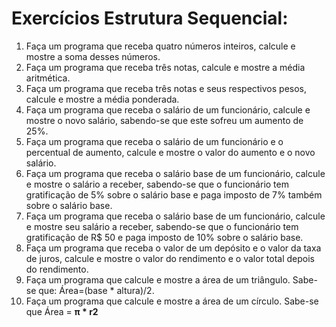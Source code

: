 # Exercícios Estrutura Sequencial:

1. Faça um programa que receba quatro números inteiros, calcule e mostre a soma desses números.
2. Faça um programa que receba três notas, calcule e mostre a média aritmética. 
3. Faça um programa que receba três notas e seus respectivos pesos, calcule e mostre a média ponderada.
4. Faça um programa que receba o salário de um funcionário, calcule e mostre o novo salário, sabendo-se que este sofreu um aumento de 25%.
5. Faça um programa que receba o salário de um funcionário e o percentual de aumento, calcule e mostre o valor do aumento e o novo salário. 
6. Faça um  programa que receba o salário base de um funcionário, calcule e mostre o salário a receber, sabendo-se que o funcionário tem gratificação de 5% sobre o salário base e paga imposto de 7% também sobre o salário base. 
7. Faça um programa que receba o salário base de um funcionário, calcule e mostre seu salário a receber, sabendo-se que o funcionário tem gratificação de R$ 50 e paga imposto de 10% sobre o salário base. 
8. Faça um programa que receba o valor de um depósito e o valor da taxa de juros, calcule e mostre o valor do rendimento e o valor total depois do rendimento. 
9. Faça um programa que calcule e mostre a área de um triângulo. Sabe-se que:  Área=(base * altura)/2.
10. Faça um programa que calcule e mostre a área de um círculo. Sabe-se que Área = **π \* r2**